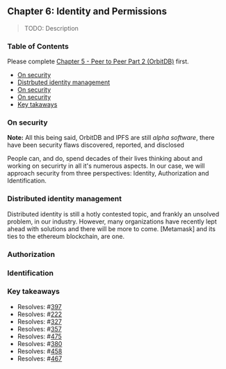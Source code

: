 ## Chapter 6: Identity and Permissions

> TODO: Description

<div>
  <h3>Table of Contents</h3>
  
Please complete [Chapter 5 - Peer to Peer Part 2 (OrbitDB)](./05_P2P_Part_2.md) first.

- [On security](#on-security)
- [Distrbuted identity management](#distributed-identity-management)
- [On security](#)
- [On security](#)
- [Key takaways](#)

</div>

### On security

**Note:** All this being said, OrbitDB and IPFS are still _alpha software_, there have been security flaws discovered, reported, and disclosed

People can, and do, spend decades of their lives thinking about and working on securirty in all it's numerous aspects. In our case, we will approach security from three perspectives: Identity, Authorization and Identification.

### Distributed identity management

Distributed identity is still a hotly contested topic, and frankly an unsolved problem, in our industry. However, many organizations have recently lept ahead with solutions and there will be more to come. [Metamask] and its ties to the ethereum blockchain, are one.

### Authorization

### Identification

### Key takeaways

* Resolves: #[397](https://github.com/orbitdb/orbit-db/issues/397)
* Resolves: #[222](https://github.com/orbitdb/orbit-db/issues/222)
* Resolves: #[327](https://github.com/orbitdb/orbit-db/issues/327)
* Resolves: #[357](https://github.com/orbitdb/orbit-db/issues/357)
* Resolves: #[475](https://github.com/orbitdb/orbit-db/issues/475)
* Resolves: #[380](https://github.com/orbitdb/orbit-db/issues/380)
* Resolves: #[458](https://github.com/orbitdb/orbit-db/issues/458)
* Resolves: #[467](https://github.com/orbitdb/orbit-db/issues/467)
